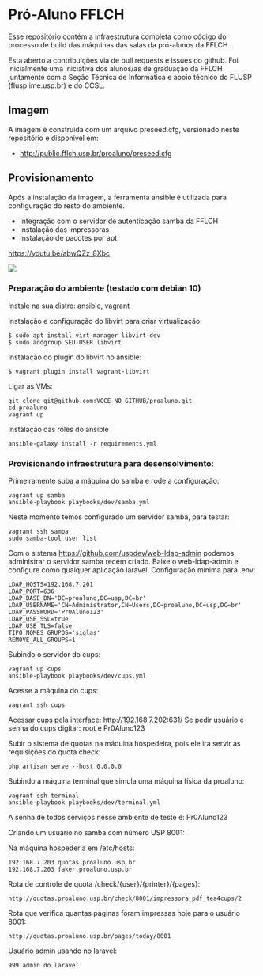 # Pró-Aluno FFLCH

Esse repositório contém a infraestrutura completa como
código do processo de build das 
máquinas das salas da pró-alunos da FFLCH.

Esta aberto a contribuições via de pull requests e issues do github. 
Foi inicialmente uma iniciativa dos alunos/as de graduação da FFLCH juntamente com a Seção  Técnica de Informática e apoio técnico do FLUSP (flusp.ime.usp.br) e do CCSL.

## Imagem

A imagem é construída com um arquivo preseed.cfg, versionado neste repositório
e disponível em:

 - http://public.fflch.usp.br/proaluno/preseed.cfg

## Provisionamento

Após a instalação da imagem, a ferramenta ansible é utilizada para configuração 
do resto do ambiente.

 - Integração com o servidor de autenticação samba da FFLCH
 - Instalação das impressoras
 - Instalação de pacotes por apt

https://youtu.be/abwQZz_8Xbc 

![](https://github.com/fflch/proaluno/raw/master/diagrama.png)

### Preparação do ambiente (testado com debian 10)

Instale na sua distro: ansible, vagrant

Instalação e configuração do libvirt para criar virtualização:

    $ sudo apt install virt-manager libvirt-dev
    $ sudo addgroup SEU-USER libvirt

Instalação do plugin do libvirt no ansible:

    $ vagrant plugin install vagrant-libvirt

Ligar as VMs:
    
    git clone git@github.com:VOCE-NO-GITHUB/proaluno.git
    cd proaluno
    vagrant up

Instalação das roles do ansible

    ansible-galaxy install -r requirements.yml

### Provisionando infraestrutura para desensolvimento:

Primeiramente suba a máquina do samba e rode a configuração:

    vagrant up samba
    ansible-playbook playbooks/dev/samba.yml

Neste momento temos configurado um servidor samba, para testar:

    vagrant ssh samba
    sudo samba-tool user list

Com o sistema https://github.com/uspdev/web-ldap-admin podemos administrar o servidor samba recém criado. Baixe o web-ldap-admin e configure como qualquer aplicação laravel. Configuração mínima para .env:

    LDAP_HOSTS=192.168.7.201
    LDAP_PORT=636
    LDAP_BASE_DN='DC=proaluno,DC=usp,DC=br'
    LDAP_USERNAME='CN=Administrator,CN=Users,DC=proaluno,DC=usp,DC=br'
    LDAP_PASSWORD='Pr0Aluno123'
    LDAP_USE_SSL=true
    LDAP_USE_TLS=false
    TIPO_NOMES_GRUPOS='siglas'
    REMOVE_ALL_GROUPS=1

Subindo o servidor do cups:

    vagrant up cups
    ansible-playbook playbooks/dev/cups.yml

Acesse a máquina do cups:

    vagrant ssh cups

Acessar cups pela interface: http://192.168.7.202:631/
Se pedir usuário e senha do cups digitar: root e Pr0Aluno123

Subir o sistema de quotas na máquina hospedeira, pois ele irá servir as requisições do quota check:

    php artisan serve --host 0.0.0.0

Subindo a máquina terminal que simula uma máquina física da proaluno:

    vagrant ssh terminal
    ansible-playbook playbooks/dev/terminal.yml

A senha de todos serviços nesse ambiente de teste é: Pr0Aluno123

Criando um usuário no samba com número USP 8001:



Na máquina hospederia em /etc/hosts:

    192.168.7.203 quotas.proaluno.usp.br
    192.168.7.203 faker.proaluno.usp.br

Rota de controle de quota /check/{user}/{printer}/{pages}:

    http://quotas.proaluno.usp.br/check/8001/impressora_pdf_tea4cups/2

Rota que verifica quantas páginas foram impressas hoje para o usuário 8001:

    http://quotas.proaluno.usp.br/pages/today/8001

Usuário admin usando no laravel:

    999 admin do laravel



